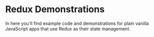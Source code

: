 # Redux Demonstrations

In here you'll find example code and demonstrations for plain vanilla JavaScript apps that use Redux as their state management.

